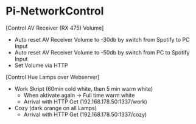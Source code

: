 # Pi-NetworkControl
[Control AV Receiver (RX 475) Volume] 

- Auto reset AV Receiver Volume to -30db by switch from Spotify to PC Input
- Auto reset AV Receiver Volume to -50db by switch from PC to Spotify Input
- Set Volume via HTTP 

[Control Hue Lamps over Webserver]

- Work Skript (60min cold white, then 5 min warm white)
  - When aktivate again -> Full time warm white
  - Arrival with HTTP Get (192.168.178.50:1337/work)
- Cozy (dark orange on all Lamps)
  - Arrival with HTTP Get (192.168.178.50:1337/cozy)
